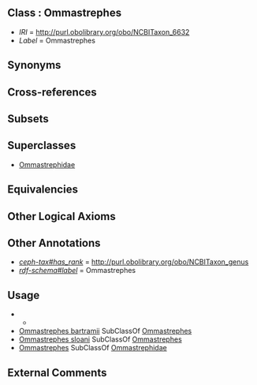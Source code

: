
## Class : Ommastrephes

 * *IRI* = http://purl.obolibrary.org/obo/NCBITaxon_6632
 * *Label* = Ommastrephes

## Synonyms


## Cross-references


## Subsets


## Superclasses

 * [Ommastrephidae](../../NCBITaxon/26/NCBITaxon_6626.md)

## Equivalencies


## Other Logical Axioms


## Other Annotations

 * *[ceph-tax#has_rank](../../ceph-tax#has/nk/ceph-tax#has_rank.md)* = http://purl.obolibrary.org/obo/NCBITaxon_genus
 * *[rdf-schema#label](../../el/rdf-schema#label.md)* = Ommastrephes

## Usage

 * -
 * [Ommastrephes bartramii](../../NCBITaxon/79/NCBITaxon_61679.md) SubClassOf [Ommastrephes](../../NCBITaxon/32/NCBITaxon_6632.md)
 * [Ommastrephes sloani](../../NCBITaxon/33/NCBITaxon_6633.md) SubClassOf [Ommastrephes](../../NCBITaxon/32/NCBITaxon_6632.md)
 * [Ommastrephes](../../NCBITaxon/32/NCBITaxon_6632.md) SubClassOf [Ommastrephidae](../../NCBITaxon/26/NCBITaxon_6626.md)

## External Comments

